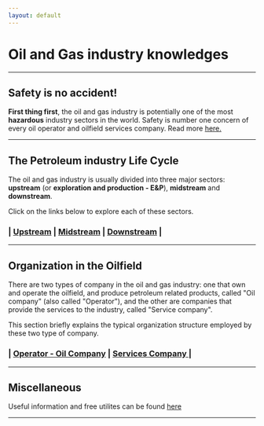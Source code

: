 ```yaml
---
layout: default
---
```

# Oil and Gas industry knowledges

* * *

## Safety is no accident!

**First thing first**, the oil and gas industry is potentially one of the most **hazardous** industry sectors in the world. Safety is number one concern of every oil operator and oilfield services company. Read more [here.](./subpages/safety.html)

* * *

## The Petroleum industry Life Cycle

The oil and gas industry is usually divided into three major sectors: **upstream** (or **exploration and production - E&P**), **midstream** and **downstream**.

Click on the links below to explore each of these sectors.

### | [Upstream](./subpages/upstream.html)		| [Midstream](./subpages/midstream.html)		| [Downstream](./subpages/downstream.html)	|

* * *

## Organization in the Oilfield

There are two types of company in the oil and gas industry: one that own and operate the oilfield, and produce petroleum related products, called "Oil company" (also called "Operator"), and the other are companies that provide the services to the industry, called "Service company".

This section briefly explains the typical organization structure employed by these two type of company.

### | [Operator - Oil Company](./subpages/operator.html) | [Services Company ](./subpages/service.html) |

* * *

## Miscellaneous

Useful information and free utilites can be found [here](./subpages/miscellaneous.html)

* * *